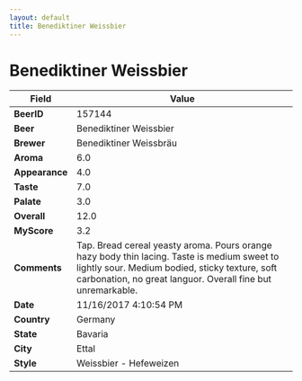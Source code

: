 ```yaml
---
layout: default
title: Benediktiner Weissbier
---
```


# Benediktiner Weissbier

| Field         | Value     |
|---------------|-----------|
| **BeerID** | 157144 |
| **Beer** | Benediktiner Weissbier |
| **Brewer** | Benediktiner Weissbräu |
| **Aroma** | 6.0 |
| **Appearance** | 4.0 |
| **Taste** | 7.0 |
| **Palate** | 3.0 |
| **Overall** | 12.0 |
| **MyScore** | 3.2 |
| **Comments** | Tap. Bread cereal yeasty aroma. Pours orange hazy body thin lacing. Taste is medium sweet to lightly sour. Medium bodied, sticky texture, soft carbonation, no great languor. Overall fine but unremarkable. |
| **Date** | 11/16/2017 4:10:54 PM |
| **Country** | Germany |
| **State** | Bavaria |
| **City** | Ettal |
| **Style** | Weissbier - Hefeweizen |
